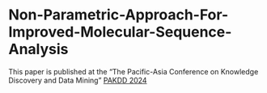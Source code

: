 # Non-Parametric-Approach-For-Improved-Molecular-Sequence-Analysis
This paper is published at the “The Pacific-Asia Conference on Knowledge Discovery and Data Mining”  [PAKDD 2024](https://link.springer.com/chapter/10.1007/978-981-97-2238-9_15)

